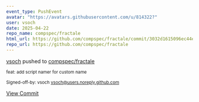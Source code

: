 ```yaml
---
event_type: PushEvent
avatar: "https://avatars.githubusercontent.com/u/814322?"
user: vsoch
date: 2025-04-22
repo_name: compspec/fractale
html_url: https://github.com/compspec/fractale/commit/3032d1615096ec44e28fbafb46e1294db5678e97
repo_url: https://github.com/compspec/fractale
---
```


<a href='https://github.com/vsoch' target='_blank'>vsoch</a> pushed to <a href='https://github.com/compspec/fractale' target='_blank'>compspec/fractale</a>

<small>feat: add script namer for custom name

Signed-off-by: vsoch <vsoch@users.noreply.github.com></small>

<a href='https://github.com/compspec/fractale/commit/3032d1615096ec44e28fbafb46e1294db5678e97' target='_blank'>View Commit</a>